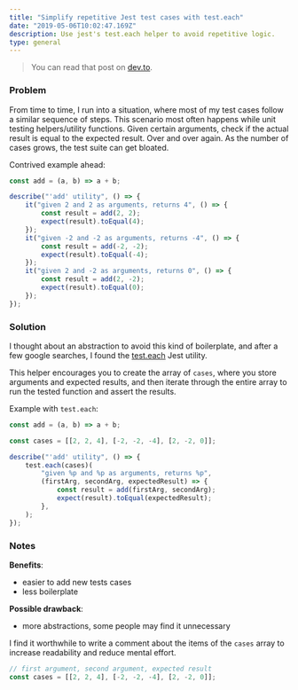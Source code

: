 ```yaml
---
title: "Simplify repetitive Jest test cases with test.each"
date: "2019-05-06T10:02:47.169Z"
description: Use jest's test.each helper to avoid repetitive logic.
type: general
---
```


> You can read that post on [dev.to](https://dev.to/bgord/simplify-repetitive-jest-test-cases-with-test-each-310m).

### Problem

From time to time, I run into a situation, where most of my test cases follow a similar sequence of steps. This scenario most often happens while unit testing helpers/utility functions. Given certain arguments, check if the actual result is equal to the expected result. Over and over again. As the number of cases grows, the test suite can get bloated.

Contrived example ahead:

```js
const add = (a, b) => a + b;

describe("'add' utility", () => {
	it("given 2 and 2 as arguments, returns 4", () => {
		const result = add(2, 2);
		expect(result).toEqual(4);
	});
	it("given -2 and -2 as arguments, returns -4", () => {
		const result = add(-2, -2);
		expect(result).toEqual(-4);
	});
	it("given 2 and -2 as arguments, returns 0", () => {
		const result = add(2, -2);
		expect(result).toEqual(0);
	});
});
```

### Solution

I thought about an abstraction to avoid this kind of boilerplate, and after a few google searches, I found the [test.each](https://jestjs.io/docs/en/api#testeachtable-name-fn-timeout) Jest utility.

This helper encourages you to create the array of `cases`, where you store arguments and expected results, and then iterate through the entire array to run the tested function and assert the results.

Example with `test.each`:

```js
const add = (a, b) => a + b;

const cases = [[2, 2, 4], [-2, -2, -4], [2, -2, 0]];

describe("'add' utility", () => {
	test.each(cases)(
		"given %p and %p as arguments, returns %p",
		(firstArg, secondArg, expectedResult) => {
			const result = add(firstArg, secondArg);
			expect(result).toEqual(expectedResult);
		},
	);
});
```

### Notes

**Benefits**:

- easier to add new tests cases
- less boilerplate

**Possible drawback**:

- more abstractions, some people may find it unnecessary

I find it worthwhile to write a comment about the items of the `cases` array to increase readability and reduce mental effort.

```js
// first argument, second argument, expected result
const cases = [[2, 2, 4], [-2, -2, -4], [2, -2, 0]];
```
